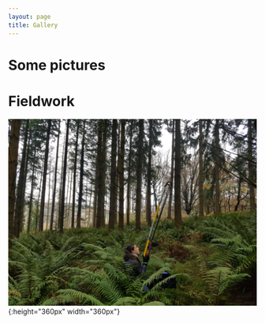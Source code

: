 ```yaml
---
layout: page
title: Gallery
---
```

# Some pictures

# Fieldwork



![](/img/IMG-20211205-WA0015.jpg){:height="360px" width="360px"}
